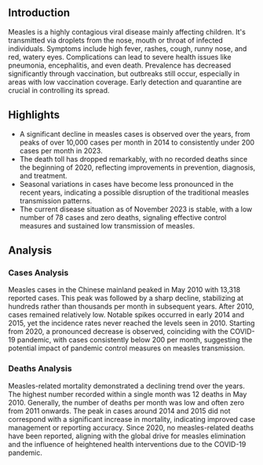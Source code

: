 ## Introduction

Measles is a highly contagious viral disease mainly affecting children. It's transmitted via droplets from the nose, mouth or throat of infected individuals. Symptoms include high fever, rashes, cough, runny nose, and red, watery eyes. Complications can lead to severe health issues like pneumonia, encephalitis, and even death. Prevalence has decreased significantly through vaccination, but outbreaks still occur, especially in areas with low vaccination coverage. Early detection and quarantine are crucial in controlling its spread.
## Highlights

- A significant decline in measles cases is observed over the years, from peaks of over 10,000 cases per month in 2014 to consistently under 200 cases per month in 2023. <br/>
- The death toll has dropped remarkably, with no recorded deaths since the beginning of 2020, reflecting improvements in prevention, diagnosis, and treatment. <br/>
- Seasonal variations in cases have become less pronounced in the recent years, indicating a possible disruption of the traditional measles transmission patterns. <br/>
- The current disease situation as of November 2023 is stable, with a low number of 78 cases and zero deaths, signaling effective control measures and sustained low transmission of measles. <br/>
## Analysis

### Cases Analysis
Measles cases in the Chinese mainland peaked in May 2010 with 13,318 reported cases. This peak was followed by a sharp decline, stabilizing at hundreds rather than thousands per month in subsequent years. After 2010, cases remained relatively low. Notable spikes occurred in early 2014 and 2015, yet the incidence rates never reached the levels seen in 2010. Starting from 2020, a pronounced decrease is observed, coinciding with the COVID-19 pandemic, with cases consistently below 200 per month, suggesting the potential impact of pandemic control measures on measles transmission.

### Deaths Analysis
Measles-related mortality demonstrated a declining trend over the years. The highest number recorded within a single month was 12 deaths in May 2010. Generally, the number of deaths per month was low and often zero from 2011 onwards. The peak in cases around 2014 and 2015 did not correspond with a significant increase in mortality, indicating improved case management or reporting accuracy. Since 2020, no measles-related deaths have been reported, aligning with the global drive for measles elimination and the influence of heightened health interventions due to the COVID-19 pandemic.

